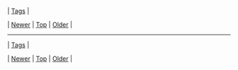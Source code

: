 <!--
title:
date: 2020-06-28T15:27:00.261Z
tags:
-->

| [Tags](tags.md) |

| [Newer](74510989264.md) | [Top](index.md) | [Older](74533623773.md) |
<!--BOTTOM-POST-NAVIGATION-->
---

| [Tags](tags.md) |

| [Newer](74510989264.md) | [Top](index.md) | [Older](74533623773.md) |
